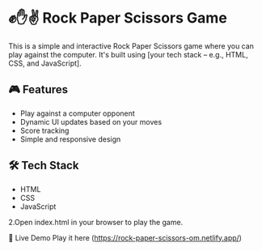 # ✊✋✌️ Rock Paper Scissors Game

This is a simple and interactive Rock Paper Scissors game where you can play against the computer. It's built using [your tech stack – e.g., HTML, CSS, and JavaScript].

## 🎮 Features
- Play against a computer opponent
- Dynamic UI updates based on your moves
- Score tracking
- Simple and responsive design

## 🛠️ Tech Stack
- HTML
- CSS
- JavaScript

2.Open index.html in your browser to play the game.



📌 Live Demo
Play it here (https://rock-paper-scissors-om.netlify.app/)
